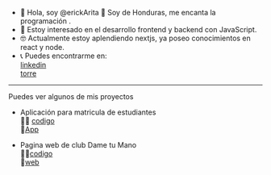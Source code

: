 - 👋 Hola, soy @erickArita  📌 Soy de Honduras, me encanta la programación .
- 👀 Estoy interesado en el desarrollo frontend y backend con JavaScript.
- 🤓 Actualmente estoy aplendiendo nextjs, ya poseo conocimientos en react y node.
- 📞 Puedes encontrarme en:   
[linkedin](https://www.linkedin.com/in/erickarita/)  
[torre](https://torre.co/en/erickemao)
<hr/>
Puedes ver algunos de mis proyectos  

- Aplicación para matricula de estudiantes    
    👨‍💻 [codigo](https://github.com/erickArita/matricula-app)  
    🚀[App](https://erickarita.github.io/docs/')

- Pagina web de club Dame tu Mano   
    👨‍💻[codigo](https://github.com/erickArita/dametumano)  
    🚀[web](https://erickarita.github.io/dametumano/)
<!---

erickArita/erickArita is a ✨ special ✨ repository because its `README.md` (this file) appears on your GitHub profile.
You can click the Preview link to take a look at your changes.
--->
